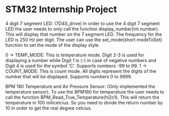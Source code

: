 # STM32 Internship Project

4 digit 7 segment LED: (7D4S_drive)
In order to use the 4 digit 7 segment LED the user needs to only call the function display_number(int number). This will display that number on the 7 segment LED.
The frequency for the LED is 250 Hz per digit. 
The user can use the set_mode(short modeToSet) function to set the mode of the display style.

0 -> TEMP_MODE: This is temperature mode. Digit 2-3 is used for displaying a number while Digit 1 is (-) in case of negative numbers and Digit 4 is used for the symbol 'C'. Supports numbers -99 to 99.
1 -> COUNT_MODE: This is count mode. All digits represent the digits of the number that will be displayed. Supports numbers 0 to 9999.


BPM 180 Temperature and Air Pressure Sensor:
(Only implemented the temperature sensor).
To use the BPM180 for temperature the user needs to call the function BPM_Read_True_Temperature(hi2c1).
This will return the temperature in 100 milicelcius. So you need to divide the return number by 10 in order to get the real degree celcius.